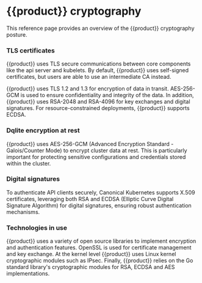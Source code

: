 # {{product}} cryptography

This reference page provides an overview of the {{product}} cryptography
posture.

### TLS certificates

{{product}} uses TLS secure communications between core components like the api
server and kubelets. By default, {{product}} uses self-signed certificates, but
users are able to use an intermediate CA instead.

{{product}} uses TLS 1.2 and 1.3 for encryption of data in transit. AES-256-GCM
is used to ensure confidentiality and integrity of the data. In addition,
{{product}} uses RSA-2048 and RSA-4096 for key exchanges and digital
signatures. For resource-constrained deployments, {{product}} supports ECDSA.

### Dqlite encryption at rest

{{product}} uses AES-256-GCM (Advanced Encryption Standard - Galois/Counter
Mode) to encrypt cluster data at rest. This is particularly important for
protecting sensitive configurations and credentials stored within the cluster.

### Digital signatures

To authenticate API clients securely, Canonical Kubernetes supports X.509
certificates, leveraging both RSA and ECDSA (Elliptic Curve Digital Signature
Algorithm) for digital signatures, ensuring robust authentication mechanisms.

### Technologies in use

{{product}} uses a variety of open source libraries to implement encryption and
authentication features. OpenSSL is used for certificate management and key
exchange. At the kernel level {{product}} uses Linux kernel cryptographic
modules such as IPsec. Finally, {{product}} relies on the Go standard library's
cryptographic modules for RSA, ECDSA and AES implementations.
